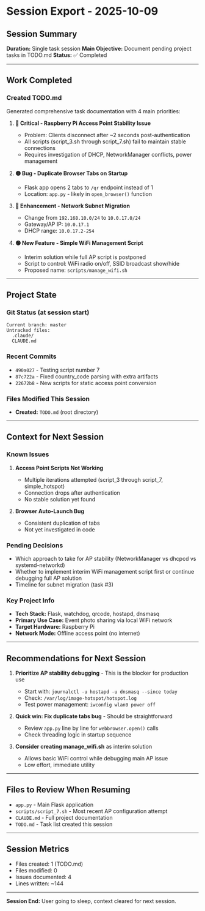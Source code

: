 # Session Export - 2025-10-09

## Session Summary
**Duration:** Single task session
**Main Objective:** Document pending project tasks in TODO.md
**Status:** ✅ Completed

---

## Work Completed

### Created TODO.md
Generated comprehensive task documentation with 4 main priorities:

1. **🔴 Critical - Raspberry Pi Access Point Stability Issue**
   - Problem: Clients disconnect after ~2 seconds post-authentication
   - All scripts (script_3.sh through script_7.sh) fail to maintain stable connections
   - Requires investigation of DHCP, NetworkManager conflicts, power management

2. **🟡 Bug - Duplicate Browser Tabs on Startup**
   - Flask app opens 2 tabs to `/qr` endpoint instead of 1
   - Location: `app.py` - likely in `open_browser()` function

3. **🔵 Enhancement - Network Subnet Migration**
   - Change from `192.168.10.0/24` to `10.0.17.0/24`
   - Gateway/AP IP: `10.0.17.1`
   - DHCP range: `10.0.17.2-254`

4. **🟢 New Feature - Simple WiFi Management Script**
   - Interim solution while full AP script is postponed
   - Script to control: WiFi radio on/off, SSID broadcast show/hide
   - Proposed name: `scripts/manage_wifi.sh`

---

## Project State

### Git Status (at session start)
```
Current branch: master
Untracked files:
  .claude/
  CLAUDE.md
```

### Recent Commits
- `490a027` - Testing script number 7
- `87c722a` - Fixed country_code parsing with extra artifacts
- `22672b8` - New scripts for static access point conversion

### Files Modified This Session
- **Created:** `TODO.md` (root directory)

---

## Context for Next Session

### Known Issues
1. **Access Point Scripts Not Working**
   - Multiple iterations attempted (script_3 through script_7, simple_hotspot)
   - Connection drops after authentication
   - No stable solution yet found

2. **Browser Auto-Launch Bug**
   - Consistent duplication of tabs
   - Not yet investigated in code

### Pending Decisions
- Which approach to take for AP stability (NetworkManager vs dhcpcd vs systemd-networkd)
- Whether to implement interim WiFi management script first or continue debugging full AP solution
- Timeline for subnet migration (task #3)

### Key Project Info
- **Tech Stack:** Flask, watchdog, qrcode, hostapd, dnsmasq
- **Primary Use Case:** Event photo sharing via local WiFi network
- **Target Hardware:** Raspberry Pi
- **Network Mode:** Offline access point (no internet)

---

## Recommendations for Next Session

1. **Prioritize AP stability debugging** - This is the blocker for production use
   - Start with: `journalctl -u hostapd -u dnsmasq --since today`
   - Check: `/var/log/image-hotspot/hotspot.log`
   - Test power management: `iwconfig wlan0 power off`

2. **Quick win: Fix duplicate tabs bug** - Should be straightforward
   - Review `app.py` line by line for `webbrowser.open()` calls
   - Check threading logic in startup sequence

3. **Consider creating manage_wifi.sh** as interim solution
   - Allows basic WiFi control while debugging main AP issue
   - Low effort, immediate utility

---

## Files to Review When Resuming
- `app.py` - Main Flask application
- `scripts/script_7.sh` - Most recent AP configuration attempt
- `CLAUDE.md` - Full project documentation
- `TODO.md` - Task list created this session

---

## Session Metrics
- Files created: 1 (TODO.md)
- Files modified: 0
- Issues documented: 4
- Lines written: ~144

---

**Session End:** User going to sleep, context cleared for next session.
